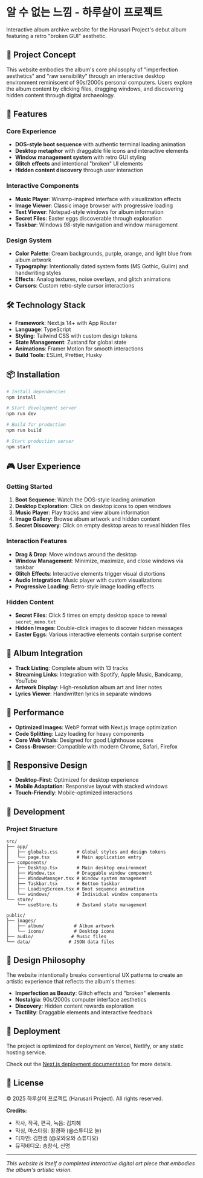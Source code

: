 # 알 수 없는 느낌 - 하루살이 프로젝트

Interactive album archive website for the Harusari Project's debut album featuring a retro "broken GUI" aesthetic.

## 🎨 Project Concept

This website embodies the album's core philosophy of "imperfection aesthetics" and "raw sensibility" through an interactive desktop environment reminiscent of 90s/2000s personal computers. Users explore the album content by clicking files, dragging windows, and discovering hidden content through digital archaeology.

## 🚀 Features

### Core Experience
- **DOS-style boot sequence** with authentic terminal loading animation
- **Desktop metaphor** with draggable file icons and interactive elements
- **Window management system** with retro GUI styling
- **Glitch effects** and intentional "broken" UI elements
- **Hidden content discovery** through user interaction

### Interactive Components
- **Music Player**: Winamp-inspired interface with visualization effects
- **Image Viewer**: Classic image browser with progressive loading
- **Text Viewer**: Notepad-style windows for album information
- **Secret Files**: Easter eggs discoverable through exploration
- **Taskbar**: Windows 98-style navigation and window management

### Design System
- **Color Palette**: Cream backgrounds, purple, orange, and light blue from album artwork
- **Typography**: Intentionally dated system fonts (MS Gothic, Gulim) and handwriting styles
- **Effects**: Analog textures, noise overlays, and glitch animations
- **Cursors**: Custom retro-style cursor interactions

## 🛠️ Technology Stack

- **Framework**: Next.js 14+ with App Router
- **Language**: TypeScript
- **Styling**: Tailwind CSS with custom design tokens
- **State Management**: Zustand for global state
- **Animations**: Framer Motion for smooth interactions
- **Build Tools**: ESLint, Prettier, Husky

## 📦 Installation

```bash
# Install dependencies
npm install

# Start development server
npm run dev

# Build for production
npm run build

# Start production server
npm start
```

## 🎮 User Experience

### Getting Started
1. **Boot Sequence**: Watch the DOS-style loading animation
2. **Desktop Exploration**: Click on desktop icons to open windows
3. **Music Player**: Play tracks and view album information
4. **Image Gallery**: Browse album artwork and hidden content
5. **Secret Discovery**: Click on empty desktop areas to reveal hidden files

### Interaction Features
- **Drag & Drop**: Move windows around the desktop
- **Window Management**: Minimize, maximize, and close windows via taskbar
- **Glitch Effects**: Interactive elements trigger visual distortions
- **Audio Integration**: Music player with custom visualizations
- **Progressive Loading**: Retro-style image loading effects

### Hidden Content
- **Secret Files**: Click 5 times on empty desktop space to reveal `secret_memo.txt`
- **Hidden Images**: Double-click images to discover hidden messages
- **Easter Eggs**: Various interactive elements contain surprise content

## 🎵 Album Integration

- **Track Listing**: Complete album with 13 tracks
- **Streaming Links**: Integration with Spotify, Apple Music, Bandcamp, YouTube
- **Artwork Display**: High-resolution album art and liner notes
- **Lyrics Viewer**: Handwritten lyrics in separate windows

## 🎯 Performance

- **Optimized Images**: WebP format with Next.js Image optimization
- **Code Splitting**: Lazy loading for heavy components
- **Core Web Vitals**: Designed for good Lighthouse scores
- **Cross-Browser**: Compatible with modern Chrome, Safari, Firefox

## 📱 Responsive Design

- **Desktop-First**: Optimized for desktop experience
- **Mobile Adaptation**: Responsive layout with stacked windows
- **Touch-Friendly**: Mobile-optimized interactions

## 🔧 Development

### Project Structure
```
src/
├── app/
│   ├── globals.css       # Global styles and design tokens
│   └── page.tsx          # Main application entry
├── components/
│   ├── Desktop.tsx       # Main desktop environment
│   ├── Window.tsx        # Draggable window component
│   ├── WindowManager.tsx # Window system management
│   ├── Taskbar.tsx       # Bottom taskbar
│   ├── LoadingScreen.tsx # Boot sequence animation
│   └── windows/          # Individual window components
└── store/
    └── useStore.ts       # Zustand state management

public/
├── images/
│   ├── album/           # Album artwork
│   └── icons/           # Desktop icons
├── audio/              # Music files
└── data/              # JSON data files
```

## 🎨 Design Philosophy

The website intentionally breaks conventional UX patterns to create an artistic experience that reflects the album's themes:

- **Imperfection as Beauty**: Glitch effects and "broken" elements
- **Nostalgia**: 90s/2000s computer interface aesthetics  
- **Discovery**: Hidden content rewards exploration
- **Tactility**: Draggable elements and interactive feedback

## 🚀 Deployment

The project is optimized for deployment on Vercel, Netlify, or any static hosting service.

Check out the [Next.js deployment documentation](https://nextjs.org/docs/app/building-your-application/deploying) for more details.

## 📄 License

© 2025 하루살이 프로젝트 (Harusari Project). All rights reserved.

**Credits:**
- 작사, 작곡, 편곡, 녹음: 김지혜
- 믹싱, 마스터링: 황경하 (@스튜디오 놀)
- 디자인: 김한샘 (@오와오와 스튜디오)
- 뮤직비디오: 송창식, 신명

---

*This website is itself a completed interactive digital art piece that embodies the album's artistic vision.*
